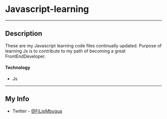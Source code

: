 # Javascript-learning

---

## Description

These are my Javascript learning code files continually updated. Purpose of learning Js is to contribute to my path of becoming a great FrontEndDeveloper.

#### Technology

- Js

---

## My Info

- Twitter - [@FiLipMbugua](https://twitter.com/FiLipMbugua)
